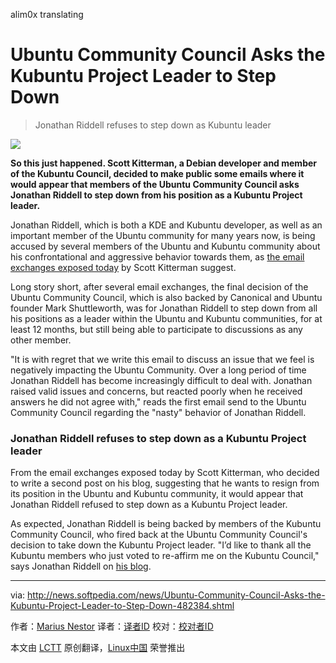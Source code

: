 alim0x translating

Ubuntu Community Council Asks the Kubuntu Project Leader to Step Down
================================================================================
> Jonathan Riddell refuses to step down as Kubuntu leader

![](http://i1-news.softpedia-static.com/images/news2/Ubuntu-Community-Council-Asks-the-Kubuntu-Project-Leader-to-Step-Down-482384-2.jpg)

**So this just happened. Scott Kitterman, a Debian developer and member of the Kubuntu Council, decided to make public some emails where it would appear that members of the Ubuntu Community Council asks Jonathan Riddell to step down from his position as a Kubuntu Project leader.**

Jonathan Riddell, which is both a KDE and Kubuntu developer, as well as an important member of the Ubuntu community for many years now, is being accused by several members of the Ubuntu and Kubuntu community about his confrontational and aggressive behavior towards them, as [the email exchanges exposed today][1] by Scott Kitterman suggest.

Long story short, after several email exchanges, the final decision of the Ubuntu Community Council, which is also backed by Canonical and Ubuntu founder Mark Shuttleworth, was for Jonathan Riddell to step down from all his positions as a leader within the Ubuntu and Kubuntu communities, for at least 12 months, but still being able to participate to discussions as any other member.

"It is with regret that we write this email to discuss an issue that we feel is negatively impacting the Ubuntu Community. Over a long period of time Jonathan Riddell has become increasingly difficult to deal with. Jonathan raised valid issues and concerns, but reacted poorly when he received answers he did not agree with," reads the first email send to the Ubuntu Community Council regarding the "nasty" behavior of Jonathan Riddell.

### Jonathan Riddell refuses to step down as a Kubuntu Project leader ###

From the email exchanges exposed today by Scott Kitterman, who decided to write a second post on his blog, suggesting that he wants to resign from its position in the Ubuntu and Kubuntu community, it would appear that Jonathan Riddell refused to step down as a Kubuntu Project leader.

As expected, Jonathan Riddell is being backed by members of the Kubuntu Community Council, who fired back at the Ubuntu Community Council's decision to take down the Kubuntu Project leader. "I’d like to thank all the Kubuntu members who just voted to re-affirm me on the Kubuntu Council," says Jonathan Riddell on [his blog][2].

--------------------------------------------------------------------------------

via: http://news.softpedia.com/news/Ubuntu-Community-Council-Asks-the-Kubuntu-Project-Leader-to-Step-Down-482384.shtml

作者：[Marius Nestor][a]
译者：[译者ID](https://github.com/译者ID)
校对：[校对者ID](https://github.com/校对者ID)

本文由 [LCTT](https://github.com/LCTT/TranslateProject) 原创翻译，[Linux中国](https://linux.cn/) 荣誉推出

[a]:http://news.softpedia.com/editors/browse/marius-nestor
[1]:https://skitterman.wordpress.com/
[2]:http://jriddell.org/
